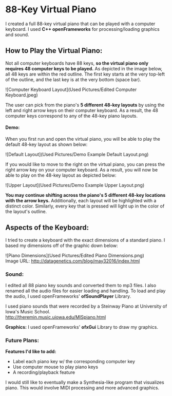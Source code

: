# **88-Key Virtual Piano**  
I created a full 88-key virtual piano that can be played with a computer keyboard. I used **C++ openFrameworks** for processing/loading graphics and sound.

## How to Play the Virtual Piano:
Not all computer keyboards have 88 keys, **so the virtual piano only requires 48 computer keys to be played.** As depicted in the image below, all 48 keys are within the red outline. The first key starts at the very top-left of the outline, and the last key is at the very bottom (space bar).

![Computer Keyboard Layout](Used Pictures/Edited Computer Keyboard.jpeg)

The user can pick from the piano's **5 different 48-key layouts** by using the left and right arrow keys on their computer keyboard. As a result, the 48 computer keys correspond to any of the 48-key piano layouts.  

#### Demo:  
When you first run and open the virtual piano, you will be able to play the default 48-key layout as shown below:

  ![Default Layout](Used Pictures/Demo Example Default Layout.png)  

  If you would like to move to the right on the virtual piano, you can press the right arrow key on your computer keyboard. As a result, you will now be able to play on the 48-key layout as depicted below:  

![Upper Layout](Used Pictures/Demo Example Upper Layout.png)  

**You may continue shifting across the piano's 5 different 48-key locations with the arrow keys.** Additionally, each layout will be highlighted with a distinct color. Similarly, every key that is pressed will light up in the color of the layout's outline.

## Aspects of the Keyboard:
I tried to create a keyboard with the exact dimensions of a standard piano. I based my dimensions off of the graphic down below:  

  ![Piano Dimensions](Used Pictures/Edited Piano Dimensions.png)   
  Image URL: http://datagenetics.com/blog/may32016/index.html  

### Sound:  
I edited all 88 piano key sounds and converted them to mp3 files. I also renamed all the audio files for easier loading and handling. To load and play the audio, I used openFrameworks' **ofSoundPlayer** Library.  

I used piano sounds that were recorded by a Steinway Piano at University of Iowa's Music School.  
http://theremin.music.uiowa.edu/MISpiano.html  

**Graphics:**
I used openFrameworks' **ofxGui** Library to draw my graphics.

### Future Plans:
**Features I'd like to add:**  
- Label each piano key w/ the corresponding computer key
- Use computer mouse to play piano keys
- A recording/playback feature

I would still like to eventually make a Synthesia-like program that visualizes piano. This would involve MIDI processing and more advanced graphics.
